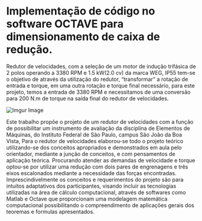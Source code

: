 # Implementação de código no software OCTAVE para dimensionamento de caixa de redução.

Redutor de velocidades, com a seleção de um motor de indução trifásica de 2 polos operando a 3380 RPM e 1.5 kW(2.0 cv) da marca WEG, IP55 tem-se o objetivo de através da utilização do redutor, “transformar” a rotação de entrada e torque, em uma outra rotação e torque final necessário, para este projeto, temos a entrada de 3380 RPM e necessitamos de uma conversão para 200 N.m de torque na saída final do redutor de velocidades.

![Imgur Image](https://imgur.com/a/m5BR5ab)

Este trabalho propõe o projeto de um redutor de velocidades com a função de possibilitar um instrumento de avaliação da disciplina de Elementos de Máquinas, do Instituto Federal de São Paulo, campus São João da Boa Vista, Para o redutor de velocidades elaborou-se todo o projeto teórico utilizando-se dos conceitos apropriados e demonstrados em aula pelo orientador, mediante a junção de conceitos, e com pensamentos de aplicação teórica. Procurando atender as demandas de velocidade e torque optou-se por utilizar uma redução com dois pares de engrenagens e três eixos escalonados mediante a necessidade das forças encontradas. Imprescindivelmente os conceitos e requerimentos do projeto são para intuitos adaptativos dos participantes, visando incluir as tecnologias utilizadas na área de cálculo computacional, através de softwares como Matlab e Octave que proporcionam uma modelagem matemática computacional possibilitando o compreendimento de aplicações gerais dos teoremas e formulas apresentados.
